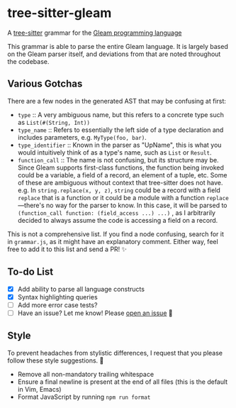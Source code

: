 tree-sitter-gleam
=================

A [tree-sitter] grammar for the [Gleam programming language]

[tree-sitter]: https://tree-sitter.github.io
[Gleam programming language]: https://gleam.run

This grammar is able to parse the entire Gleam language. It is largely based
on the Gleam parser itself, and deviations from that are noted throughout the
codebase.

Various Gotchas
---------------

There are a few nodes in the generated AST that may be confusing at first:
- `type` :: A very ambiguous name, but this refers to a concrete type such as
  `List(#(String, Int))`
- `type_name` :: Refers to essentially the left side of a type declaration and
  includes parameters, e.g. `MyType(foo, bar)`.
- `type_identifier` :: Known in the parser as "UpName", this is what you would
  intuitively think of as a type's name, such as `List` or `Result`.
- `function_call` :: The name is not confusing, but its structure may be. Since
  Gleam supports first-class functions, the function being invoked could be a
  variable, a field of a record, an element of a tuple, etc. Some of these are
  ambiguous without context that tree-sitter does not have. e.g.
  In `string.replace(x, y, z)`, `string` could be a record with a field
  `replace` that is a function or it could be a module with a function `replace`
  —there's no way for the parser to know. In this case, it will be parsed to
  `(function_call function: (field_access ...) ...)` , as I arbitrarily decided
  to always assume the code is accessing a field on a record.

This is not a comprehensive list. If you find a node confusing, search for it
in `grammar.js`, as it might have an explanatory comment. Either way, feel free
to add it to this list and send a PR! ✨

To-do List
----------

- [x] Add ability to parse all language constructs
- [x] Syntax highlighting queries
- [ ] Add more error case tests?
- [ ] Have an issue? Let me know! Please [open an issue] 💁

[open an issue]: https://github.com/J3RN/tree-sitter-gleam/issues/new

Style
-----

To prevent headaches from stylistic differences, I request that you please
follow these style suggestions. 🙏

- Remove all non-mandatory trailing whitespace
- Ensure a final newline is present at the end of all files (this is the default
  in Vim, Emacs)
- Format JavaScript by running `npm run format`

